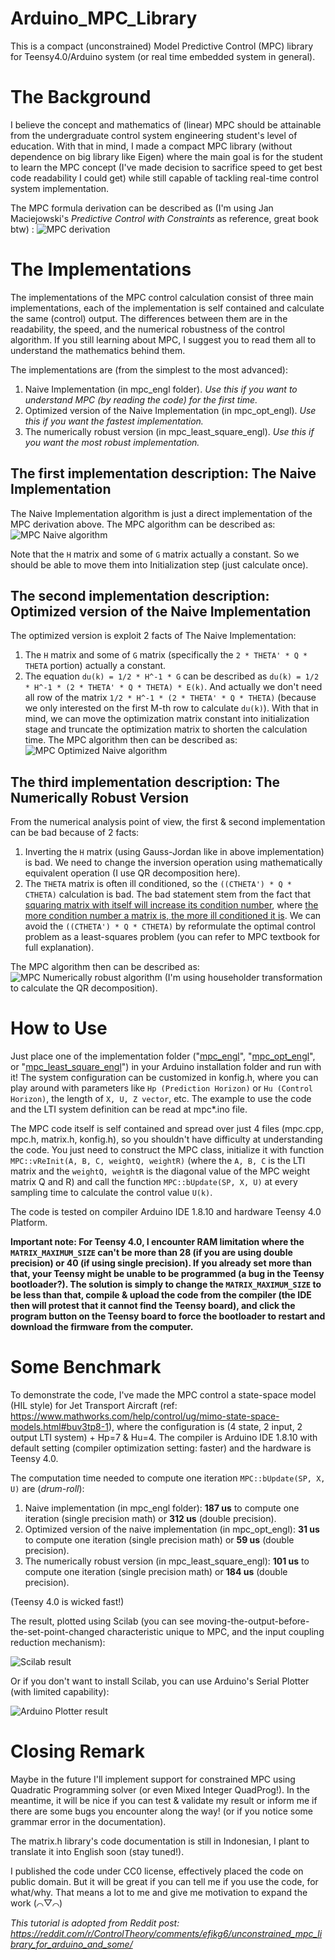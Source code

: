 # Arduino_MPC_Library
This is a compact (unconstrained) Model Predictive Control (MPC) library for Teensy4.0/Arduino system (or real time embedded system in general).

# The Background
I believe the concept and mathematics of (linear) MPC should be attainable from the undergraduate control system engineering student's level of education. With that in mind, I made a compact MPC library (without dependence on big library like Eigen) where the main goal is for the student to learn the MPC concept (I've made decision to sacrifice speed to get best code readability I could get) while still capable of tackling real-time control system implementation.

The MPC formula derivation can be described as (I'm using Jan Maciejowski's *Predictive Control with Constraints* as reference, great book btw) :
![MPC derivation](Penurunan.png "Penurunan.png")

# The Implementations
The implementations of the MPC control calculation consist of three main implementations, each of the implementation is self contained and calculate the same (control) output. The differences between them are in the readability, the speed, and the numerical robustness of the control algorithm. If you still learning about MPC, I suggest you to read them all to understand the mathematics behind them.

The implementations are (from the simplest to the most advanced):
1. Naive Implementation (in mpc_engl folder). *Use this if you want to understand MPC (by reading the code) for the first time.*
2. Optimized version of the Naive Implementation (in mpc_opt_engl). *Use this if you want the fastest implementation.*
3. The numerically robust version (in mpc_least_square_engl). *Use this if you want the most robust implementation.*

## The first implementation description: The Naive Implementation
The Naive Implementation algorithm is just a direct implementation of the MPC derivation above. The MPC algorithm can be described as:
![MPC Naive algorithm](Kalkulasi.png "Kalkulasi.png")

Note that the `H` matrix and some of `G` matrix actually a constant. So we should be able to move them into Initialization step (just calculate once).

## The second implementation description: Optimized version of the Naive Implementation
The optimized version is exploit 2 facts of The Naive Implementation:
1. The `H` matrix and some of `G` matrix (specifically the `2 * THETA' * Q * THETA` portion) actually a constant.
2. The equation `du(k) = 1/2 * H^-1 * G` can be described as `du(k) = 1/2 * H^-1 * (2 * THETA' * Q * THETA) * E(k)`. And actually we don't need all row of the matrix `1/2 * H^-1 * (2 * THETA' * Q * THETA)` (because we only interested on the first M-th row to calculate `du(k)`).
With that in mind, we can move the optimization matrix constant into initialization stage and truncate the optimization matrix to shorten the calculation time. The MPC algorithm then can be described as:
![MPC Optimized Naive algorithm](Kalkulasi_optimized.png "Kalkulasi_optimized.png")

## The third implementation description: The Numerically Robust Version
From the numerical analysis point of view, the first & second implementation can be bad because of 2 facts:
1. Inverting the `H` matrix (using Gauss-Jordan like in above implementation) is bad.
We need to change the inversion operation using mathematically equivalent operation (I use QR decomposition here).
2. The `THETA` matrix is often ill conditioned, so the `((CTHETA') * Q * CTHETA)` calculation is bad.
The bad statement stem from the fact that [squaring matrix with itself will increase its condition number](https://math.stackexchange.com/questions/1351616/condition-number-of-ata), where [the more condition number a matrix is, the more ill conditioned it is](https://en.wikipedia.org/wiki/Condition_number). We can avoid the `((CTHETA') * Q * CTHETA)` by reformulate the optimal control problem as a least-squares problem (you can refer to MPC textbook for full explanation).

The MPC algorithm then can be described as:
![MPC Numerically robust algorithm](Kalkulasi_as_least_squares.png "Kalkulasi_as_least_squares.png")
(I'm using householder transformation to calculate the QR decomposition).



# How to Use

Just place one of the implementation folder ("[mpc\_engl](mpc_engl)", "[mpc_opt_engl](mpc_opt_engl)", or "[mpc_least_square_engl](mpc_least_square_engl)") in your Arduino installation folder and run with it! The system configuration can be customized in konfig.h, where you can play around with parameters like `Hp (Prediction Horizon)` or `Hu (Control Horizon)`, the length of `X, U, Z vector`, etc. The example to use the code and the LTI system definition can be read at mpc*.ino file.

The MPC code itself is self contained and spread over just 4 files (mpc.cpp, mpc.h, matrix.h, konfig.h), so you shouldn't have difficulty at understanding the code. You just need to construct the MPC class, initialize it with function `MPC::vReInit(A, B, C, weightQ, weightR)` (where the `A, B, C` is the LTI matrix and the `weightQ, weightR` is the diagonal value of the MPC weight matrix Q and R) and call the function `MPC::bUpdate(SP, X, U)` at every sampling time to calculate the control value `U(k)`.

The code is tested on compiler Arduino IDE 1.8.10 and hardware Teensy 4.0 Platform.

**Important note: For Teensy 4.0, I encounter RAM limitation where the `MATRIX_MAXIMUM_SIZE` can't be more than 28 (if you are using double precision) or 40 (if using single precision). If you already set more than that, your Teensy might be unable to be programmed (a bug in the Teensy bootloader?). The solution is simply to change the `MATRIX_MAXIMUM_SIZE` to be less than that, compile & upload the code from the compiler (the IDE then will protest that it cannot find the Teensy board), and click the program button on the Teensy board to force the bootloader to restart and download the firmware from the computer.**



# Some Benchmark

To demonstrate the code, I've made the MPC control a state-space model (HIL style) for Jet Transport Aircraft (ref: https://www.mathworks.com/help/control/ug/mimo-state-space-models.html#buv3tp8-1), where the configuration is (4 state, 2 input, 2 output LTI system) + Hp=7 & Hu=4. The compiler is Arduino IDE 1.8.10 with default setting (compiler optimization setting: faster) and the hardware is Teensy 4.0.

The computation time needed to compute one iteration `MPC::bUpdate(SP, X, U)` are (*drum-roll*):
1. Naive implementation (in mpc_engl folder): **187 us** to compute one iteration (single precision math) or **312 us** (double precision).
2. Optimized version of the naive implementation (in mpc_opt_engl): **31 us** to compute one iteration (single precision math) or **59 us** (double precision).
3. The numerically robust version (in mpc_least_square_engl): **101 us** to compute one iteration (single precision math) or **184 us** (double precision).

(Teensy 4.0 is wicked fast!)


The result, plotted using Scilab (you can see moving-the-output-before-the-set-point-changed characteristic unique to MPC, and the input coupling reduction mechanism):

![Scilab result](Result.png "Result.png")

Or if you don't want to install Scilab, you can use Arduino's Serial Plotter (with limited capability):

![Arduino Plotter result](Result_Serial_Plotter_Arduino_LR.png "Result_Serial_Plotter_Arduino_LR.png")


# Closing Remark

Maybe in the future I'll implement support for constrained MPC using Quadratic Programming solver (or even Mixed Integer QuadProg!). In the meantime, it will be nice if you can test & validate my result or inform me if there are some bugs you encounter along the way! (or if you notice some grammar error in the documentation).

The matrix.h library's code documentation is still in Indonesian, I plant to translate it into English soon (stay tuned!).

I published the code under CC0 license, effectively placed the code on public domain. But it will be great if you can tell me if you use the code, for what/why. That means a lot to me and give me motivation to expand the work (⌒▽⌒)

*This tutorial is adopted from Reddit post: https://reddit.com/r/ControlTheory/comments/efikg6/unconstrained_mpc_library_for_arduino_and_some/*

